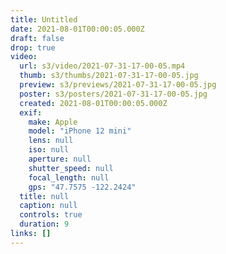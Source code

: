 ```yaml
---
title: Untitled
date: 2021-08-01T00:00:05.000Z
draft: false
drop: true
video:
  url: s3/video/2021-07-31-17-00-05.mp4
  thumb: s3/thumbs/2021-07-31-17-00-05.jpg
  preview: s3/previews/2021-07-31-17-00-05.jpg
  poster: s3/posters/2021-07-31-17-00-05.jpg
  created: 2021-08-01T00:00:05.000Z
  exif:
    make: Apple
    model: "iPhone 12 mini"
    lens: null
    iso: null
    aperture: null
    shutter_speed: null
    focal_length: null
    gps: "47.7575 -122.2424"
  title: null
  caption: null
  controls: true
  duration: 9
links: []
---
```

